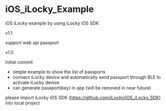 # iOS_iLocky_Example
iOS iLocky example by using iLocky iOS SDK

v1.1

support web api passport

v1.0

initial commit
* simple example to show the list of passports
* connect iLocky device and automatically send passport through BLE to activate iLocky device
* can generate passport(key) in app (will be removed in near future)

please import iLocky iOS SDK (https://github.com/iLocky/iOS_iLocky_SDK) into local project 

